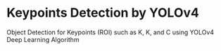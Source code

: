 # Keypoints Detection by YOLOv4

Object Detection for Keypoints (ROI) such as K, K, and C using YOLOv4 Deep Learning Algorithm

